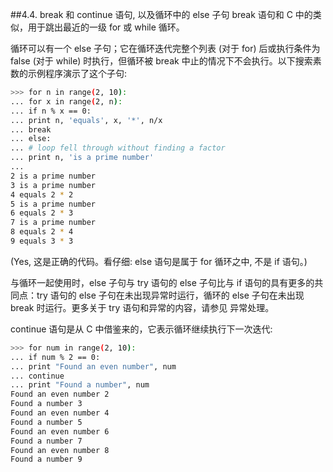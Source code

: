 ##4.4. break 和 continue 语句, 以及循环中的 else 子句
break 语句和 C 中的类似，用于跳出最近的一级 for 或 while 循环。

循环可以有一个 else 子句；它在循环迭代完整个列表 (对于 for) 后或执行条件为 false (对于 while) 时执行，但循环被 break 中止的情况下不会执行。以下搜索素数的示例程序演示了这个子句:
```bash
>>> for n in range(2, 10):
... for x in range(2, n):
... if n % x == 0:
... print n, 'equals', x, '*', n/x
... break
... else:
... # loop fell through without finding a factor
... print n, 'is a prime number'
...
2 is a prime number
3 is a prime number
4 equals 2 * 2
5 is a prime number
6 equals 2 * 3
7 is a prime number
8 equals 2 * 4
9 equals 3 * 3
```
(Yes, 这是正确的代码。看仔细: else 语句是属于 for 循环之中, 不是 if 语句。)

与循环一起使用时，else 子句与 try 语句的 else 子句比与 if 语句的具有更多的共同点：try 语句的 else 子句在未出现异常时运行，循环的 else 子句在未出现 break 时运行。更多关于 try 语句和异常的内容，请参见 异常处理。

continue 语句是从 C 中借鉴来的，它表示循环继续执行下一次迭代:
```bash
>>> for num in range(2, 10):
... if num % 2 == 0:
... print "Found an even number", num
... continue
... print "Found a number", num
Found an even number 2
Found a number 3
Found an even number 4
Found a number 5
Found an even number 6
Found a number 7
Found an even number 8
Found a number 9
```
